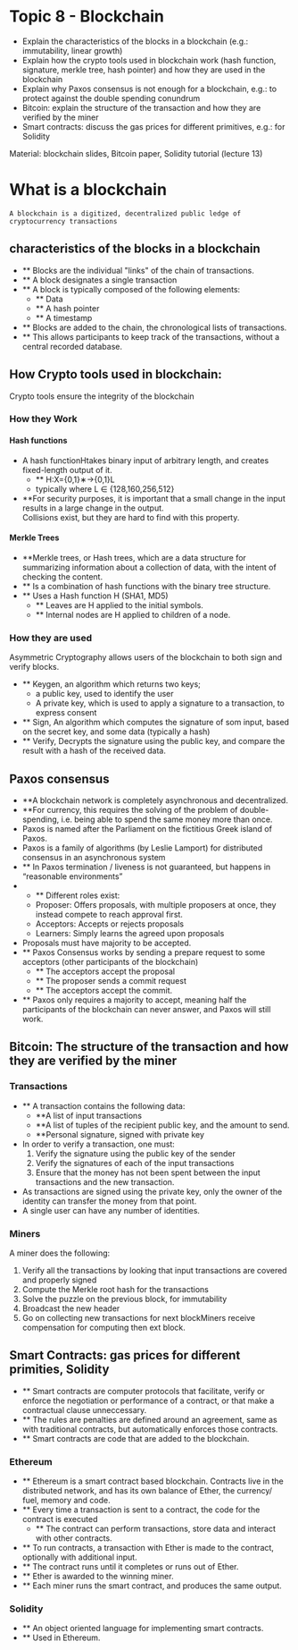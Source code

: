 # Topic 8 - Blockchain

* Explain the characteristics of the blocks in a blockchain (e.g.: immutability, linear growth)
* Explain how the crypto tools used in blockchain work (hash function, signature, merkle tree, hash pointer) and how they are used in the blockchain
* Explain why Paxos consensus is not enough for a blockchain, e.g.: to protect against the double spending conundrum
* Bitcoin: explain the structure of the transaction and how they are verified by the miner
* Smart contracts: discuss the gas prices for different primitives, e.g.: for Solidity

Material: blockchain slides, Bitcoin paper, Solidity tutorial (lecture 13)

# What is a blockchain
    A blockchain is a digitized, decentralized public ledge of cryptocurrency transactions
## characteristics of the blocks in a blockchain
* ** Blocks are the individual "links" of the chain of transactions.
* ** A block designates a single transaction
* ** A block is typically composed of the following elements:
  * ** Data
  * ** A hash pointer
  * ** A timestamp
* ** Blocks are added to the chain, the chronological lists of transactions.
* ** This allows participants to keep track of the transactions, without a central recorded database.

## How Crypto tools used in blockchain:
 Crypto tools ensure the integrity of the blockchain
### How they Work
#### Hash functions
* A  hash  functionHtakes  binary  input  of  arbitrary length, and creates fixed-length output of it.
   * ** H:X={0,1}∗→{0,1}L
   * typically where L ∈ {128,160,256,512} 
* **For security purposes, it is important that a small change in the input results in a large change in the output.  
Collisions  exist, but they are hard to find with this property.

#### Merkle Trees
* **Merkle trees, or Hash trees, which are a data structure for summarizing information about a collection of data, with the intent of checking the content.
* ** Is a combination of hash functions with the binary tree structure.
* ** Uses a Hash function H (SHA1, MD5)
  * ** Leaves are H applied to the initial symbols.
  * ** Internal nodes are H applied to children of a node.

### How they are used
Asymmetric Cryptography allows users of the blockchain to both sign and verify blocks.
* ** Keygen, an algorithm which returns two keys; 
  * a public key, used to identify the user
  * A private key, which is used to apply a signature to a transaction, to express consent
* ** Sign, An algorithm which computes the signature of som input, based on the secret key, and some data (typically a hash)
* ** Verify, Decrypts the signature using the public key, and compare the result with a hash of the received data.

## Paxos consensus
* **A blockchain network is completely asynchronous and decentralized. 
* **For currency, this requires the solving of the problem of double-spending, i.e. being able to spend the same money more than once.
* Paxos is named after the Parliament on the fictitious Greek island of Paxos.
* Paxos is a family of algorithms (by Leslie Lamport) for distributed consensus in an asynchronous system
* ** In Paxos termination / liveness is not guaranteed, but happens in “reasonable environments”
* * ** Different roles exist:
  * Proposer: Offers proposals, with multiple proposers at once, they instead compete to reach approval first.
  * Acceptors: Accepts or rejects proposals
  * Learners: Simply learns the agreed upon proposals
* Proposals must have majority to be accepted.
* ** Paxos Consensus works by sending a prepare request to some acceptors (other participants of the blockchain)
  * ** The acceptors accept the proposal
  * ** The proposer sends a commit request
  * ** The acceptors accept the commit.
* ** Paxos only requires a majority to accept, meaning half the participants of the blockchain can never answer, and Paxos will still work.

## Bitcoin: The structure of the transaction and how they are verified by the miner
### Transactions
* ** A transaction contains the following data:
  * **A list of input transactions
  * **A list of tuples of the recipient public key, and the amount to send.
  * **Personal signature, signed with private key
* In order to verify a transaction, one must:
  1.  Verify the signature using the public key of the sender
  2.  Verify the signatures of each of the input transactions
  3.  Ensure that the money has not been spent between the input transactions and the new transaction.
* As transactions are signed using the private key, only the owner of the identity can transfer the money from that point.
* A single user can have any number of identities.

### Miners
A miner does the following:
  1.  Verify all the transactions by looking that input transactions are covered and properly signed
  2.  Compute the Merkle root hash for the transactions
  3.  Solve the puzzle on the previous block,  for immutability
  4.  Broadcast the new header
  5.  Go on collecting new transactions for next blockMiners  receive  compensation  for  computing  then ext block.  
## Smart Contracts: gas prices for different primities, Solidity
* ** Smart contracts are computer protocols that facilitate, verify or enforce the negotiation or performance of a contract, or that make a contractual clause unneccessary.
* ** The rules are penalties are defined around an agreement, same as with traditional contracts, but automatically enforces those contracts.
* ** Smart contracts are code that are added to the blockchain.
### Ethereum
* ** Ethereum is a smart contract based blockchain. Contracts live in the distributed network, and has its own balance of Ether, the currency/ fuel, memory and code.
* ** Every time a transaction is sent to a contract, the code for the contract is executed
  * ** The contract can perform transactions, store data and interact with other contracts.
* ** To run contracts, a transaction with Ether is made to the contract, optionally with additional input.
* ** The contract runs until it completes or runs out of Ether.
* ** Ether is awarded to the winning miner.
* ** Each miner runs the smart contract, and produces the same output.
### Solidity
* ** An object oriented language for implementing smart contracts.
* ** Used in Ethereum.